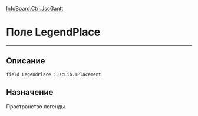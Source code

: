 ﻿---
Link: InfoBoard.Ctrl.JscGantt.@LegendPlace
---

<!---  Навигация
[Имя проекта](#) :
-->
[InfoBoard.Ctrl.JscGantt](Default)

# Поле LegendPlace
---

## Описание

    field LegendPlace :JscLib.TPlacement

<!--
## Аргументы{#Args}

### Аргумент1

Описание аргумента 1
-->

## Назначение

Пространство легенды.

<!--
## Пример

    LegendPlace...
-->


